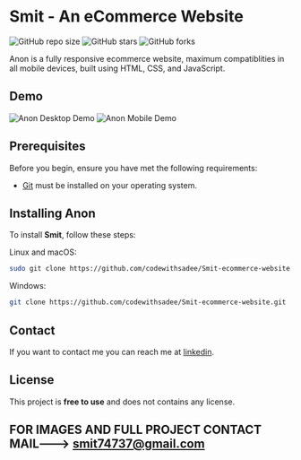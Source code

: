 # Smit - An eCommerce Website

![GitHub repo size](https://img.shields.io/github/repo-size/Smit-ecommerce-website)
![GitHub stars](https://img.shields.io/github/stars/codewithsadee/Smit-ecommerce-website?style=social)
![GitHub forks](https://img.shields.io/github/forks/codewithsadee/Smit-ecommerce-website?style=social)

Anon is a fully responsive ecommerce website, maximum compatiblities in all mobile devices, built using HTML, CSS, and JavaScript.

## Demo

![Anon Desktop Demo](./website-demo-image/desktop.png "Desktop Demo")
![Anon Mobile Demo](./website-demo-image/mobile.png "Mobile Demo")

## Prerequisites

Before you begin, ensure you have met the following requirements:

* [Git](https://git-scm.com/downloads "Download Git") must be installed on your operating system.

## Installing Anon

To install **Smit**, follow these steps:

Linux and macOS:

```bash
sudo git clone https://github.com/codewithsadee/Smit-ecommerce-website.git
```

Windows:

```bash
git clone https://github.com/codewithsadee/Smit-ecommerce-website.git
```

## Contact

If you want to contact me you can reach me at [linkedin](https://www.linkedin.com/in/smit-vegada-242940257).

## License

This project is **free to use** and does not contains any license.

## FOR IMAGES AND FULL PROJECT CONTACT MAIL---> smit74737@gmail.com
